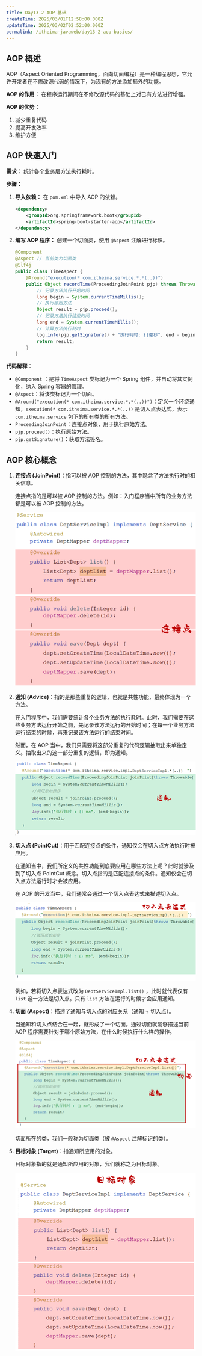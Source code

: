 ```yaml
---
title: Day13-2 AOP 基础
createTime: 2025/03/01T12:58:00.000Z
updateTime: 2025/03/02T02:52:00.000Z
permalink: /itheima-javaweb/day13-2-aop-basics/
---
```


## ****AOP 概述****


AOP（Aspect Oriented Programming，面向切面编程）是一种编程思想，它允许开发者在不修改源代码的情况下，为现有的方法添加额外的功能。


**AOP 的作用：** 在程序运行期间在不修改源代码的基础上对已有方法进行增强。


**AOP 的优势：**

1. 减少重复代码
2. 提高开发效率
3. 维护方便

## ****AOP 快速入门****


**需求：** 统计各个业务层方法执行耗时。


**步骤：**

1. **导入依赖：** 在 `pom.xml` 中导入 AOP 的依赖。

	```xml
	<dependency>
	    <groupId>org.springframework.boot</groupId>
	    <artifactId>spring-boot-starter-aop</artifactId>
	</dependency>
	```

2. **编写 AOP 程序：** 创建一个切面类，使用 `@Aspect` 注解进行标识。

	```java
	@Component
	@Aspect // 当前类为切面类
	@Slf4j
	public class TimeAspect {
	    @Around("execution(* com.itheima.service.*.*(..))")
	    public Object recordTime(ProceedingJoinPoint pjp) throws Throwable {
	        // 记录方法执行开始时间
	        long begin = System.currentTimeMillis();
	        // 执行原始方法
	        Object result = pjp.proceed();
	        // 记录方法执行结束时间
	        long end = System.currentTimeMillis();
	        // 计算方法执行耗时
	        log.info(pjp.getSignature() + "执行耗时: {}毫秒", end - begin);
	        return result;
	    }
	}
	```


**代码解释：**

- `@Component` ：是将 `TimeAspect` 类标记为一个 Spring 组件，并自动将其实例化，纳入 Spring 容器的管理。
- `@Aspect`：将该类标记为一个切面。
- `@Around("execution(* com.itheima.service.*.*(..))")`：定义一个环绕通知，`execution(* com.itheima.service.*.*(..))` 是切入点表达式，表示 `com.itheima.service` 包下的所有类的所有方法。
- `ProceedingJoinPoint`：连接点对象，用于执行原始方法。
- `pjp.proceed()`：执行原始方法。
- `pjp.getSignature()`：获取方法签名。

## ****AOP 核心概念****

1. **连接点 (JoinPoint)**：指可以被 AOP 控制的方法，其中隐含了方法执行时的相关信息。

	连接点指的是可以被 AOP 控制的方法。例如：入门程序当中所有的业务方法都是可以被 AOP 控制的方法。


	![image.png](assets/41773cf1aca980d25cf2183916adc5bf.png)

2. **通知 (Advice)**：指的是那些重复的逻辑，也就是共性功能，最终体现为一个方法。

	在入门程序中，我们需要统计各个业务方法的执行耗时。此时，我们需要在这些业务方法运行开始之前，先记录该方法运行的开始时间；在每一个业务方法运行结束的时候，再来记录该方法运行的结束时间。


	然而，在 AOP 当中，我们只需要将这部分重复的代码逻辑抽取出来单独定义。抽取出来的这一部分重复的逻辑，即为通知。


	![image.png](assets/876561143f6dabc2c6bdeebaf404b16c.png)

3. **切入点 (PointCut)**：用于匹配连接点的条件，通知仅会在切入点方法执行时被应用。

	在通知当中，我们所定义的共性功能到底要应用在哪些方法上呢？此时就涉及到了切入点 PointCut 概念。切入点指的是匹配连接点的条件。通知仅会在切入点方法运行时才会被应用。


	在 AOP 的开发当中，我们通常会通过一个切入点表达式来描述切入点。


	![image.png](assets/b84c9f81b1b30a9db2105e3828a4a348.png)


	例如，若将切入点表达式改为 `DeptServiceImpl.list()` ，此时就代表仅有 `list` 这一方法是切入点。只有 `list` 方法在运行的时候才会应用通知。

4. **切面 (Aspect)**：描述了通知与切入点的对应关系（通知 + 切入点）。

	当通知和切入点结合在一起，就形成了一个切面。通过切面就能够描述当前 AOP 程序需要针对于哪个原始方法，在什么时候执行什么样的操作。


	![image.png](assets/0dadeb47950f0934085b4eac66a33286.png)


	切面所在的类，我们一般称为切面类（被 `@Aspect` 注解标识的类）。

5. **目标对象 (Target)**：指通知所应用的对象。

	目标对象指的就是通知所应用的对象，我们就称之为目标对象。


	![image.png](assets/988c2b98d7184383a9daba000b96f823.png)

